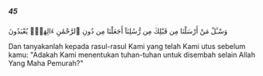 ##### 45

<span class="ayah">وَسْـَٔلْ مَنْ أَرْسَلْنَا مِن قَبْلِكَ مِن رُّسُلِنَآ أَجَعَلْنَا مِن دُونِ ٱلرَّحْمَٰنِ ءَالِهَةًۭ يُعْبَدُونَ</span>

<span class="ayah_translation">Dan tanyakanlah kepada rasul-rasul Kami yang telah Kami utus sebelum kamu: "Adakah Kami menentukan tuhan-tuhan untuk disembah selain Allah Yang Maha Pemurah?"</span>
